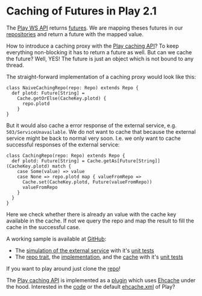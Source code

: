 # Caching of Futures in Play 2.1
The [Play WS API](http://www.playframework.com/documentation/2.1.1/ScalaWS) returns [futures](http://www.scala-lang.org/api/current/index.html#scala.concurrent.Future). We are mapping theses futures in our [repositories](https://en.wikipedia.org/wiki/Domain-driven_design) and return a future with the mapped value.

How to introduce a caching proxy with the [Play caching API](http://www.playframework.com/documentation/2.1.1/ScalaCache)? To keep everything non-blocking it has to return a future as well. But can we cache the future? Well, YES! The future is just an object which is not bound to any thread.

The straight-forward implementation of a caching proxy would look like this:

    class NaiveCachingRepo(repo: Repo) extends Repo {
      def plotd: Future[String] =
        Cache.getOrElse(CacheKey.plotd) {
          repo.plotd
        }
    }

But it would also cache a error response of the external service, e.g. `503/ServiceUnavailable`. We do not want to cache that because the external service might be back to normal very soon. I.e. we only want to cache successful responses of the external service:

    class CachingRepo(repo: Repo) extends Repo {
      def plotd: Future[String] = Cache.getAs[Future[String]](CacheKey.plotd) match {
        case Some(value) => value
        case None => repo.plotd map { valueFromRepo =>
          Cache.set(CacheKey.plotd, Future(valueFromRepo))
          valueFromRepo
        }
      }
    }

Here we check whether there is already an value with the cache key available in the cache. If not we query the repo and map the result to fill the cache in the successful case.

A working sample is available at [GitHub](https://github.com/AlexanderDaniel/play2-caching/tree/blogPost1):

* The [simulation of the external service](https://github.com/AlexanderDaniel/play2-caching/blob/blogPost1/app/external/ExternalRestService.scala)
  with it's [unit tests](https://github.com/AlexanderDaniel/play2-caching/blob/blogPost1/test/external/ExternalRestServiceSpec.scala)
* The [repo trait](https://github.com/AlexanderDaniel/play2-caching/blob/blogPost1/app/repositories/Repo.scala),
  the [implementation](https://github.com/AlexanderDaniel/play2-caching/blob/blogPost1/app/repositories/SimpleRepo.scala),
  and the [cache](https://github.com/AlexanderDaniel/play2-caching/blob/blogPost1/app/repositories/CachingRepo.scala)
  with it's [unit tests](https://github.com/AlexanderDaniel/play2-caching/blob/blogPost1/test/repositories/CachingRepoSpec.scala)

If you want to play around just clone the [repo](https://github.com/AlexanderDaniel/play2-caching/tree/blogPost1)!

The [Play caching API](http://www.playframework.com/documentation/2.1.1/ScalaCache) is implemented as a [plugin](https://github.com/playframework/Play20/blob/master/framework/src/play/src/main/scala/play/api/Plugins.scala) which uses [Ehcache](http://ehcache.org) under the hood. Interested in the [code](https://github.com/playframework/Play20/blob/master/framework/src/play/src/main/scala/play/api/cache/Cache.scala) or the default [ehcache.xml](https://github.com/playframework/Play20/blob/master/framework/src/play/src/main/resources/ehcache.xml) of Play?
